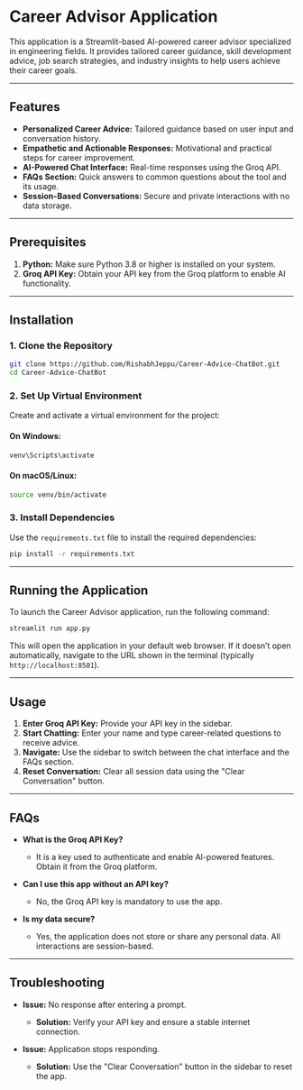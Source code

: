 # Career Advisor Application

This application is a Streamlit-based AI-powered career advisor specialized in engineering fields. It provides tailored career guidance, skill development advice, job search strategies, and industry insights to help users achieve their career goals.

---

## Features

- **Personalized Career Advice:** Tailored guidance based on user input and conversation history.
- **Empathetic and Actionable Responses:** Motivational and practical steps for career improvement.
- **AI-Powered Chat Interface:** Real-time responses using the Groq API.
- **FAQs Section:** Quick answers to common questions about the tool and its usage.
- **Session-Based Conversations:** Secure and private interactions with no data storage.

---

## Prerequisites

1. **Python:** Make sure Python 3.8 or higher is installed on your system.
2. **Groq API Key:** Obtain your API key from the Groq platform to enable AI functionality.

---

## Installation

### 1. Clone the Repository

```bash
git clone https://github.com/RishabhJeppu/Career-Advice-ChatBot.git
cd Career-Advice-ChatBot
```

### 2. Set Up Virtual Environment

Create and activate a virtual environment for the project:

#### On Windows:

```bash
venv\Scripts\activate
```

#### On macOS/Linux:

```bash
source venv/bin/activate
```

### 3. Install Dependencies

Use the `requirements.txt` file to install the required dependencies:

```bash
pip install -r requirements.txt
```

---

## Running the Application

To launch the Career Advisor application, run the following command:

```bash
streamlit run app.py
```

This will open the application in your default web browser. If it doesn’t open automatically, navigate to the URL shown in the terminal (typically `http://localhost:8501`).

---

## Usage

1. **Enter Groq API Key:** Provide your API key in the sidebar.
2. **Start Chatting:** Enter your name and type career-related questions to receive advice.
3. **Navigate:** Use the sidebar to switch between the chat interface and the FAQs section.
4. **Reset Conversation:** Clear all session data using the "Clear Conversation" button.

---

## FAQs

- **What is the Groq API Key?**

  - It is a key used to authenticate and enable AI-powered features. Obtain it from the Groq platform.

- **Can I use this app without an API key?**

  - No, the Groq API key is mandatory to use the app.

- **Is my data secure?**

  - Yes, the application does not store or share any personal data. All interactions are session-based.

---

## Troubleshooting

- **Issue:** No response after entering a prompt.

  - **Solution:** Verify your API key and ensure a stable internet connection.

- **Issue:** Application stops responding.

  - **Solution:** Use the "Clear Conversation" button in the sidebar to reset the app.


